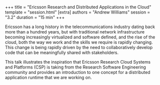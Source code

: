 +++
title = "Ericsson Research and Distributed Applications in the Cloud"
template = "session.html"
[extra]
authors = "Andrew Williams"
session = "3.2"
duration = "15 min"
+++

Ericsson has a long history in the telecommunications industry dating back more
than a hundred years, but with traditional network infrastructure becoming
increasingly virtualized and software defined, and the rise of the cloud, both
the way we work and the skills we require is rapidly changing. This change is
being rapidly driven by the need to collaboratively develop code that can be
meaningfully shared with stakeholders.

This talk illustrates the inspiration that Ericsson Research Cloud Systems and
Platforms (CSP) is taking from the Research Software Engineering community and
provides an introduction to one concept for a distributed application runtime
that we are working on.
